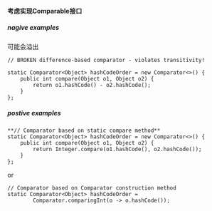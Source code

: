 #### 考虑实现Comparable接口

##### nagive examples

可能会溢出



    // BROKEN difference-based comparator - violates transitivity!
    
    static Comparator<Object> hashCodeOrder = new Comparator<>() {
        public int compare(Object o1, Object o2) {
            return o1.hashCode() - o2.hashCode();
        }
    };



##### postive examples

    **// Comparator based on static compare method**
    static Comparator<Object> hashCodeOrder = new Comparator<>() {
        public int compare(Object o1, Object o2) {
            return Integer.compare(o1.hashCode(), o2.hashCode());
        }
    };

or

    // Comparator based on Comparator construction method
    static Comparator<Object> hashCodeOrder =
            Comparator.comparingInt(o -> o.hashCode());


